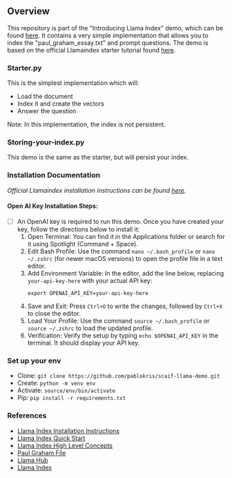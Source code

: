 ## Overview

This repository is part of the "Introducing Llama Index" demo, which can be found [here](https://bit.ly/3ItUEc9). It contains a very simple implementation that allows you to index the "paul_graham_essay.txt" and prompt questions. The demo is based on the official Llamaindex starter tutorial found [here](https://docs.llamaindex.ai/en/stable/getting_started/starter_example.html).

### Starter.py

This is the simplest implementation which will:

- Load the document
- Index it and create the vectors
- Answer the question

Note: In this implementation, the index is not persistent.

### Storing-your-index.py

This demo is the same as the starter, but will persist your index.

### Installation Documentation

_Official Llamaindex installation instructions can be found [here](https://docs.llamaindex.ai/en/stable/getting_started/installation.html)._

#### Open AI Key Installation Steps:

- [ ] An OpenAI key is required to run this demo. Once you have created your key, follow the directions below to install it:
  1. Open Terminal: You can find it in the Applications folder or search for it using Spotlight (Command + Space).
  2. Edit Bash Profile: Use the command `nano ~/.bash_profile` or `nano ~/.zshrc` (for newer macOS versions) to open the profile file in a text editor.
  3. Add Environment Variable: In the editor, add the line below, replacing `your-api-key-here` with your actual API key:
     ```
     export OPENAI_API_KEY=your-api-key-here
     ```
  4. Save and Exit: Press `Ctrl+O` to write the changes, followed by `Ctrl+X` to close the editor.
  5. Load Your Profile: Use the command `source ~/.bash_profile` or `source ~/.zshrc` to load the updated profile.
  6. Verification: Verify the setup by typing `echo $OPENAI_API_KEY` in the terminal. It should display your API key.

### Set up your env

- Clone: `git clone https://github.com/pablokris/scaif-llama-demo.git`
- Create: `python -m venv env`
- Activate: `source/env/bin/activate`
- Pip: `pip install -r requirements.txt`

### References

- [Llama Index Installation Instructions](https://docs.llamaindex.ai/en/stable/getting_started/installation.html)
- [Llama Index Quick Start](https://platform.openai.com/docs/quickstart?context=python)
- [Llama Index High Level Concepts](https://docs.llamaindex.ai/en/stable/getting_started/concepts.html)
- [Paul Graham File](https://raw.githubusercontent.com/run-llama/llama_index/main/docs/examples/data/paul_graham/paul_graham_essay.txt)
- [Llama Hub](https://llamahub.ai/)
- [Llama Index](https://www.llamaindex.ai/)
